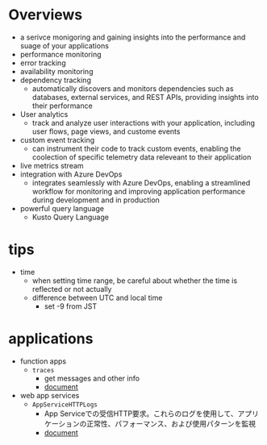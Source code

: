# Overviews
- a serivce monigoring and gaining insights into the performance and suage of your applications 
- performance monitoring
- error tracking
- availability monitoring
- dependency tracking
    - automatically discovers and monitors dependencies such as databases, external services, and REST APIs, providing insights into their performance
- User analytics
    - track and analyze user interactions with your application, including user flows, page views, and custome events
- custom event tracking
    - can instrument their code to track custom events, enabling the coolection of specific telemetry data releveant to their application
- live metrics stream
- integration with Azure DevOps
    - integrates seamlessly with Azure DevOps, enabling a streamlined workflow for monitoring and improving application performance during development and in production
- powerful query language
    - Kusto Query Language

# tips
- time
    -  when setting time range, be careful about whether the time is reflected or not actually
    - difference between UTC and local time
        - set -9 from JST

# applications
- function apps
    - `traces`
        - get messages and other info
        - [document](https://learn.microsoft.com/en-us/azure/azure-monitor/reference/tables/traces)
- web app services
    - `AppServiceHTTPLogs`
        - App Serviceでの受信HTTP要求。これらのログを使用して、アプリケーションの正常性、パフォーマンス、および使用パターンを監視
        - [document](https://learn.microsoft.com/ja-jp/azure/azure-monitor/reference/tables/appservicehttplogs)
        